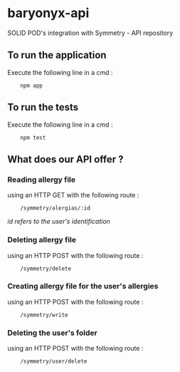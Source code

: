 # baryonyx-api
SOLID POD's integration with Symmetry - API repository

## To run the application
Execute the following line in a cmd :
```
    npm app
```

## To run the tests
Execute the following line in a cmd :
```
    npm test
```

## What does our API offer ?
### Reading allergy file
using an HTTP GET with the following route :
```
    /symmetry/alergias/:id
```
_id refers to the user's identification_

### Deleting allergy file
using an HTTP POST with the following route :
```
    /symmetry/delete
```

### Creating allergy file for the user's allergies
using an HTTP POST with the following route :
```
    /symmetry/write
```

### Deleting the user's folder
using an HTTP POST with the following route :
```
    /symmetry/user/delete
```

